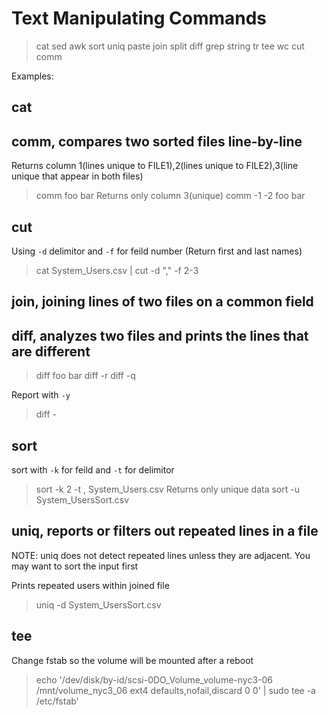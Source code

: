 # Text Manipulating Commands

> cat
> sed
> awk
> sort
> uniq
> paste
> join
> split
> diff
> grep
> string
> tr
> tee
> wc
> cut
> comm

Examples:

## cat

## comm, compares two sorted files line-by-line

Returns column 1(lines unique to FILE1),2(lines unique to FILE2),3(line unique that appear in both files)
> comm foo bar
Returns only column 3(unique)
> comm -1 -2 foo bar

## cut

Using `-d` delimitor and `-f` for feild number (Return first and last names)
> cat System_Users.csv | cut -d "," -f 2-3

## join, joining lines of two files on a common field

## diff, analyzes two files and prints the lines that are different

> diff foo bar
> diff -r
> diff -q

Report with `-y`
> diff -

## sort

sort with `-k` for feild and `-t` for delimitor
> sort -k 2 -t , System_Users.csv
Returns only unique data
> sort -u System_UsersSort.csv

## uniq, reports or filters out repeated lines in a file

NOTE: uniq does not detect repeated lines unless they are adjacent. You may want to sort the input first

Prints repeated users within joined file
> uniq -d System_UsersSort.csv


## tee

Change fstab so the volume will be mounted after a reboot
> echo '/dev/disk/by-id/scsi-0DO_Volume_volume-nyc3-06 /mnt/volume_nyc3_06 ext4 defaults,nofail,discard 0 0' | sudo tee -a /etc/fstab'